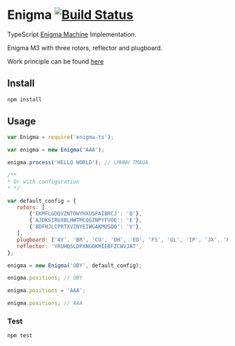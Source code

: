 # Enigma [![Build Status](https://travis-ci.org/romaleev/enigma-ts.svg)](https://travis-ci.org/romaleev/enigma-ts)

TypeScript [Enigma Machine](https://en.wikipedia.org/wiki/Enigma_machine) Implementation.

Enigma M3 with three rotors, reflector and plugboard.

Work principle can be found [here](https://www.theguardian.com/technology/2014/nov/14/how-did-enigma-machine-work-imitation-game)

## Install

```bash
npm install
```

## Usage

```JavaScript
var Enigma = require('enigma-ts');

var enigma = new Enigma('AAA');

enigma.process('HELLO WORLD'); // LMHNH TMAUA

/**
* Or with configuration
* */

var default_config = {
   rotors: [
	   {'EKMFLGDQVZNTOWYHXUSPAIBRCJ': 'Q'},
	   {'AJDKSIRUXBLHWTMCQGZNPYFVOE': 'E'},
	   {'BDFHJLCPRTXVZNYEIWGAKMUSQO': 'V'},
   ],
   plugboard: ['AY', 'BR', 'CU', 'DH', 'EQ', 'FS', 'GL', 'IP', 'JX', 'KN', 'MO', 'TZ', 'VW'],
   reflector: 'YRUHQSLDPXNGOKMIEBFZCWVJAT',
};

enigma = new Enigma('OBY', default_config);

enigma.positions; // OBY

enigma.positions = 'AAA';

enigma.positions; // AAA
```

### Test

```bash
npm test
```

